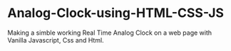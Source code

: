 # Analog-Clock-using-HTML-CSS-JS

Making a simble working Real Time Analog Clock on a web page with Vanilla Javascript, Css and Html.

